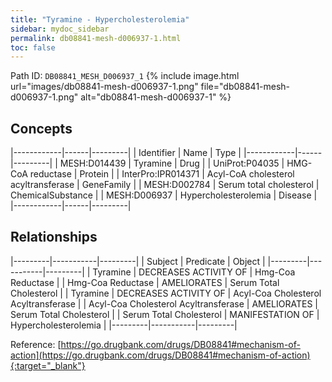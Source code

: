 ```yaml
---
title: "Tyramine - Hypercholesterolemia"
sidebar: mydoc_sidebar
permalink: db08841-mesh-d006937-1.html
toc: false 
---
```



Path ID: `DB08841_MESH_D006937_1`
{% include image.html url="images/db08841-mesh-d006937-1.png" file="db08841-mesh-d006937-1.png" alt="db08841-mesh-d006937-1" %}

## Concepts

|------------|------|---------|
| Identifier | Name | Type    |
|------------|------|---------|
| MESH:D014439 | Tyramine | Drug |
| UniProt:P04035 | HMG-CoA reductase | Protein |
| InterPro:IPR014371 | Acyl-CoA cholesterol acyltransferase | GeneFamily |
| MESH:D002784 | Serum total cholesterol | ChemicalSubstance |
| MESH:D006937 | Hypercholesterolemia | Disease |
|------------|------|---------|

## Relationships

|---------|-----------|---------|
| Subject | Predicate | Object  |
|---------|-----------|---------|
| Tyramine | DECREASES ACTIVITY OF | Hmg-Coa Reductase |
| Hmg-Coa Reductase | AMELIORATES | Serum Total Cholesterol |
| Tyramine | DECREASES ACTIVITY OF | Acyl-Coa Cholesterol Acyltransferase |
| Acyl-Coa Cholesterol Acyltransferase | AMELIORATES | Serum Total Cholesterol |
| Serum Total Cholesterol | MANIFESTATION OF | Hypercholesterolemia |
|---------|-----------|---------|

Reference: [https://go.drugbank.com/drugs/DB08841#mechanism-of-action](https://go.drugbank.com/drugs/DB08841#mechanism-of-action){:target="_blank"}